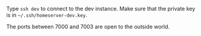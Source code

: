 Type `ssh dev` to connect to the dev instance. Make sure that the
private key is in `~/.ssh/homeserver-dev.key`.

The ports between 7000 and 7003 are open to the outside world.
